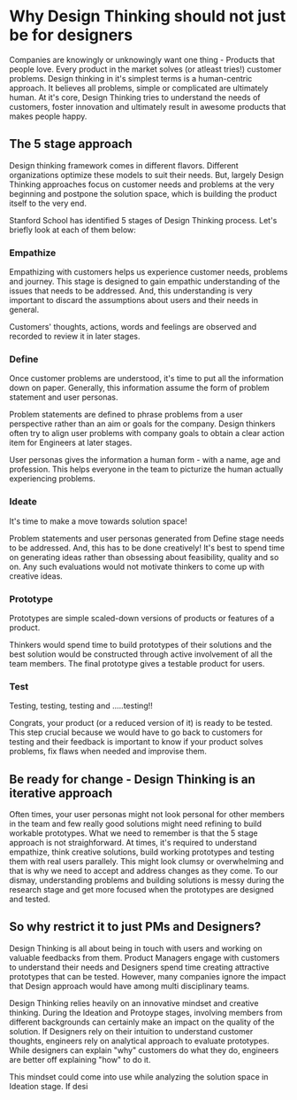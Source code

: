 # Why Design Thinking should not just be for designers

Companies are knowingly or unknowingly want one thing - Products that people love. Every product in the market solves (or atleast tries!) customer problems. 
Design thinking in it's simplest terms is a human-centric approach. It believes all problems, simple or complicated are ultimately human. At it's core, Design Thinking tries to understand the needs of customers, foster innovation and ultimately result in awesome products that makes people happy.

## The 5 stage approach

Design thinking framework comes in different flavors. Different organizations optimize these models to suit their needs. But, largely Design Thinking approaches focus on customer needs and problems at the very beginning and postpone the solution space, which is building the product itself to the very end.

Stanford School has identified 5 stages of Design Thinking process. Let's briefly look at each of them below:

### Empathize 

Empathizing with customers helps us experience customer needs, problems and journey. This stage is designed to gain empathic understanding of the issues that needs to be addressed. And, this understanding is very important to discard the assumptions about users and their needs in general. 

Customers' thoughts, actions, words and feelings are observed and recorded to review it in later stages.

### Define

Once customer problems are understood, it's time to put all the information down on paper. Generally, this information assume the form of problem statement and user personas. 

Problem statements are defined to phrase problems from a user perspective rather than an aim or goals for the company. Design thinkers often try to align user problems with company goals to obtain a clear action item for Engineers at later stages.

User personas gives the information a human form - with a name, age and profession. This helps everyone in the team to picturize the human actually experiencing problems.

### Ideate

It's time to make a move towards solution space!

Problem statements and user personas generated from Define stage needs to be addressed. And, this has to be done creatively! It's best to spend time on generating ideas rather than obsessing about feasibility, quality and so on. Any such evaluations would not motivate thinkers to come up with creative ideas.

### Prototype

Prototypes are simple scaled-down versions of products or features of a product. 

Thinkers would spend time to build prototypes of their solutions and the best solution would be constructed through active involvement of all the team members. The final prototype gives a testable product for users. 

### Test

Testing, testing, testing and .....testing!!

Congrats, your product (or a reduced version of it) is ready to be tested. This step crucial because we would have to go back to customers for testing and their feedback is important to know if your product solves problems, fix flaws when needed and improvise them.

## Be ready for change - Design Thinking is an iterative approach

Often times, your user personas might not look personal for other members in the team and few really good solutions might need refining to build workable prototypes. What we need to remember is that the 5 stage approach is not straighforward. At times, it's required to understand empathize, think creative solutions, build working prototypes and testing them with real users parallely. This might look clumsy or overwhelming and that is why we need to accept and address changes as they come. To our dismay, understanding problems and building solutions is messy during the research stage and get more focused when the prototypes are designed and tested. 

## So why restrict it to just PMs and Designers?

Design Thinking is all about being in touch with users and working on valuable feedbacks from them. Product Managers engage with customers to understand their needs and Designers spend time creating attractive prototypes that can be tested. However, many companies ignore the impact that Design approach would have among multi disciplinary teams. 

Design Thinking relies heavily on an innovative mindset and creative thinking. During the Ideation and Protoype stages, involving members from different backgrounds can certainly make an impact on the quality of the solution. 
If Designers rely on their intuition to understand customer thoughts, engineers rely on analytical approach to evaluate prototypes. 
While designers can explain "why" customers do what they do, engineers are better off explaining "how" to do it. 

This mindset could come into use while analyzing the solution space in Ideation stage. If desi

